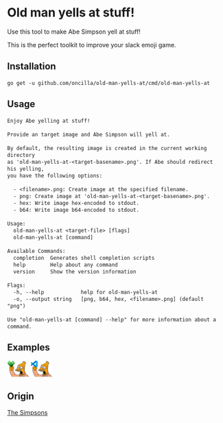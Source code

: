 # Old man yells at stuff!

Use this tool to make Abe Simpson yell at stuff!

This is the perfect toolkit to improve your slack emoji game.

## Installation

```
go get -u github.com/oncilla/old-man-yells-at/cmd/old-man-yells-at
```

## Usage

```
Enjoy Abe yelling at stuff!

Provide an target image and Abe Simpson will yell at.

By default, the resulting image is created in the current working directory
as 'old-man-yells-at-<target-basename>.png'. If Abe should redirect his yelling,
you have the following options:

  - <filename>.png: Create image at the specified filename.
  - png: Create image at 'old-man-yells-at-<target-basename>.png'.
  - hex: Write image hex-encoded to stdout.
  - b64: Write image b64-encoded to stdout.

Usage:
  old-man-yells-at <target-file> [flags]
  old-man-yells-at [command]

Available Commands:
  completion  Generates shell completion scripts
  help        Help about any command
  version     Show the version information

Flags:
  -h, --help            help for old-man-yells-at
  -o, --output string   [png, b64, hex, <filename>.png] (default "png")

Use "old-man-yells-at [command] --help" for more information about a command.
```

## Examples

<img src="./testdata/old-man-yells-at-bazel.png" width=50 >

<img src="./testdata/old-man-yells-at-vscode.png" width=50 >

## Origin

[The Simpsons](https://youtu.be/tJ-LivK4-78)
